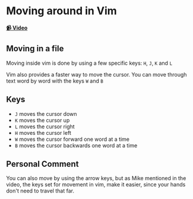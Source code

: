 # Moving around in Vim

**[📹 Video](https://egghead.io/lessons/misc-moving-around-in-vim)**

## Moving in a file

Moving inside vim is done by using a few specific keys: `H`, `J`, `K` and `L`

Vim also provides a faster way to move the cursor. You can move through text word by word with the keys `W` and `B`

## Keys

- `J` moves the cursor down
- `K` moves the cursor up
- `L` moves the cursor right
- `H` moves the cursor left
- `W` moves the cursor forward one word at a time
- `B` moves the cursor backwards one word at a time

## Personal Comment

You can also move by using the arrow keys, but as Mike mentioned in the video, the keys set for movement in vim, make it easier, since your hands don't need to travel that far.
